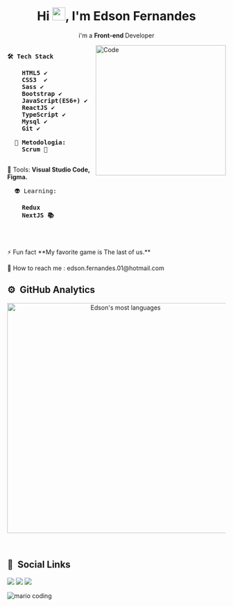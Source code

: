 
<h1 align="center">Hi <img src="https://raw.githubusercontent.com/kaueMarques/kaueMarques/master/hi.gif" width="30px">, I'm Edson Fernandes</h1>
<p align ="center"> i'm a <strong>Front-end </strong> Developer</p>

<img src="https://hermes.digitalinnovation.one/articles/cover/f72e3973-b571-4872-9859-ef1f49cd3ebe.png" height="300px" min-width="300px" max-width="300px" align="right" alt="Code">

<pre align="left">
<strong>
🛠 Tech Stack

    HTML5 ✔️
    CSS3  ✔️
    Sass ✔️
    Bootstrap ✔️
    JavaScript(ES6+) ✔️
    ReactJS ✔️
    TypeScript ✔️
    Mysql ✔️
    Git ✔️
    
  🎯 Metodologia:
    Scrum 👊
  </strong>
</pre>

 💼 Tools: <strong>Visual Studio Code, Figma.</strong>

<pre align="left">
  👽 Learning:
    <strong>
    Redux
    NextJS 📚
    </strong>
</pre>  

<br>

<p align="left">
  ⚡ Fun fact **My favorite game is The last of us.**
</p>

<p align="left">
  💌 How to reach me : edson.fernandes.01@hotmail.com
</p>

## ⚙️ &nbsp;GitHub Analytics

<p align="center">
<img width="530em" src="https://github-readme-stats.vercel.app/api/top-langs/?username=EdsonFer&layout=compact&theme=react&hide_border=true" alt="Edson's most languages"/>
</p>

<br>

## 💬 &nbsp;Social Links
<p align="center">
  
<a href="https://www.linkedin.com/in/edson-fernandes-de-oliveira/" target="_blank"><img src="https://img.shields.io/badge/-LinkedIn-%230077B5?style=for-the-badge&logo=linkedin&logoColor=white" target="_blank"></a>    <a href="https://www.instagram.com/edsonfnz/" target="_blank"><img src="https://img.shields.io/badge/-Instagram-%23E4405F?style=for-the-badge&logo=instagram&logoColor=white" target="_blank"></a>    <a href="mailto:edlivelifehd1z@gmail.com"><img src="https://img.shields.io/badge/gmail-D14836?&style=for-the-badge&logo=gmail&logoColor=white&link=mailto:edlivelifehd1z@gmail.com"></a>

</p>

![mario coding](https://i.imgur.com/1ZvVkDc.gif)
